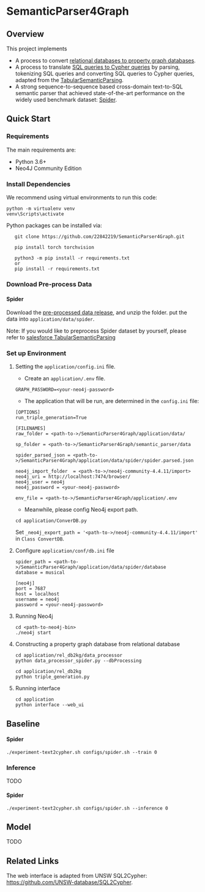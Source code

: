 # SemanticParser4Graph

## Overview

This project implements

- A process to convert [relational databases to property graph databases](application).
- A process to translate [SQL queries to Cypher queries](application) by parsing, tokenizing SQL queries and converting SQL queries to Cypher queries, adapted from the [TabularSemanticParsing](https://github.com/salesforce/TabularSemanticParsing).
- A strong sequence-to-sequence based cross-domain text-to-SQL semantic parser that achieved state-of-the-art performance on the widely used benchmark dataset: [Spider](https://yale-lily.github.io/spider).

<!-- The parser can be adapted to learn mappings from text to other structured query languages such as [SOQL](https://developer.salesforce.com/docs/atlas.en-us.soql_sosl.meta/soql_sosl/sforce_api_calls_soql.htm) by modifying the formal langauge pre-processing and post-processing modules. -->

## Quick Start

### Requirements

The main requirements are:

- Python 3.6+
- Neo4J Community Edition

### Install Dependencies

We recommend using virtual environments to run this code:

```shell
python -m virtualenv venv
venv\Scripts\activate
```

Python packages can be installed via:

```shell
   git clone https://github.com/22842219/SemanticParser4Graph.git

   pip install torch torchvision

   python3 -m pip install -r requirements.txt
   or 
   pip install -r requirements.txt
```

### Download Pre-process Data

#### Spider

Download the [pre-processed data release](https://uniwa-my.sharepoint.com/:f:/r/personal/22842219_student_uwa_edu_au/Documents/preprocessed_spider?csf=1&web=1&e=Sh1Ep2), and unzip the folder.
put the data into `application/data/spider`.

Note: If you would like to preprocess Spider dataset by yourself, please refer to [salesforce TabularSemanticParsing](https://github.com/salesforce/TabularSemanticParsing)

### Set up Environment

1. Setting the `application/config.ini` file.

   - Create an `application/.env` file.

   ```shell
   GRAPH_PASSWORD=<your-neo4j-password>
   ```

   - The application that will be run, are determined in the `config.ini` file:

   ```shell
   [OPTIONS]
   run_triple_generation=True

   [FILENAMES]
   raw_folder = <path-to->/SemanticParser4Graph/application/data/

   sp_folder = <path-to->/SemanticParser4Graph/semantic_parser/data

   spider_parsed_json = <path-to->/SemanticParser4Graph/application/data/spider/spider.parsed.json

   neo4j_import_folder  = <path-to->/neo4j-community-4.4.11/import>
   neo4j_uri = http://localhost:7474/browser/
   neo4j_user = neo4j
   neo4j_password = <your-neo4j-password>

   env_file = <path-to->/SemanticParser4Graph/application/.env
   ```

   - Meanwhile, please config Neo4j export path.

   ```shell
   cd application/ConverDB.py

   ```

   Set `_neo4j_export_path = '<path-to->/neo4j-community-4.4.11/import'` in `Class ConvertDB`.
1. Configure `application/conf/db.ini` file

   ```[sqlite3]
   spider_path = <path-to->/SemanticParser4Graph/application/data/spider/database
   database = musical

   [neo4j]
   port = 7687
   host = localhost
   username = neo4j
   password = <your-neo4j-password>

   ```
1. Running Neo4j

   ```shell
   cd <path-to-neo4j-bin>
   ./neo4j start
   ```
1. Constructing a property graph database from relational database

   ```shell
   cd application/rel_db2kg/data_processor
   python data_processor_spider.py --dbProcessing

   cd application/rel_db2kg
   python triple_generation.py

   ```
1. Running interface

   ```shell
   cd application
   python interface --web_ui
   ```

## Baseline

#### Spider

```shell
./experiment-text2cypher.sh configs/spider.sh --train 0
```

### Inference

TODO

#### Spider

```shell
./experiment-text2cypher.sh configs/spider.sh --inference 0
```

## Model

TODO

<!-- ### Train

### Inference -->

<!-- 
## Citation

If you find the resource in this repository helpful, please cite

```
TODO
``` -->

## Related Links

The web interface is adapted from UNSW SQL2Cypher: https://github.com/UNSW-database/SQL2Cypher.
